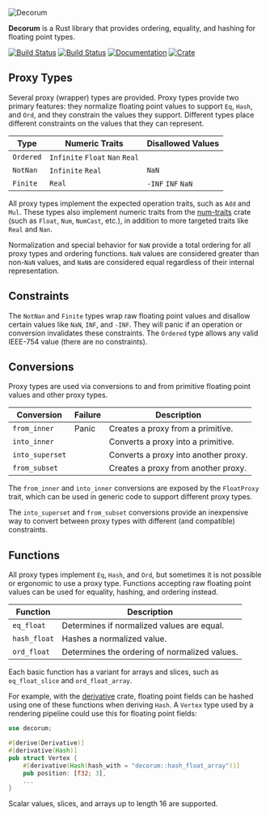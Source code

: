 ![Decorum](https://raw.githubusercontent.com/olson-sean-k/decorum/master/doc/decorum.png)

**Decorum** is a Rust library that provides ordering, equality, and hashing for
floating point types.

[![Build Status](https://travis-ci.org/olson-sean-k/decorum.svg?branch=master)](https://travis-ci.org/olson-sean-k/decorum)
[![Build Status](https://ci.appveyor.com/api/projects/status/3630cscs05c6ux86?svg=true)](https://ci.appveyor.com/project/olson-sean-k/decorum)
[![Documentation](https://docs.rs/decorum/badge.svg)](https://docs.rs/decorum)
[![Crate](https://img.shields.io/crates/v/decorum.svg)](https://crates.io/crates/decorum)

## Proxy Types

Several proxy (wrapper) types are provided. Proxy types provide two primary
features: they normalize floating point values to support `Eq`, `Hash`, and
`Ord`, and they constrain the values they support. Different types place
different constraints on the values that they can represent.

| Type      | Numeric Traits                  | Disallowed Values  |
|-----------|---------------------------------|--------------------|
| `Ordered` | `Infinite` `Float` `Nan` `Real` |                    |
| `NotNan`  | `Infinite` `Real`               | `NaN`              |
| `Finite`  | `Real`                          | `-INF` `INF` `NaN` |

All proxy types implement the expected operation traits, such as `Add` and
`Mul`. These types also implement numeric traits from the
[num-traits](https://crates.io/crate/num-traits) crate (such as `Float`, `Num`,
`NumCast`, etc.), in addition to more targeted traits like `Real` and `Nan`.

Normalization and special behavior for `NaN` provide a total ordering for all
proxy types and ordering functions. `NaN` values are considered greater than
non-`NaN` values, and `NaN`s are considered equal regardless of their internal
representation.

## Constraints

The `NotNan` and `Finite` types wrap raw floating point values and disallow
certain values like `NaN`, `INF`, and `-INF`. They will panic if an operation
or conversion invalidates these constraints. The `Ordered` type allows any
valid IEEE-754 value (there are no constraints).

## Conversions

Proxy types are used via conversions to and from primitive floating point
values and other proxy types.

| Conversion      | Failure | Description                          |
|-----------------|---------|--------------------------------------|
| `from_inner`    | Panic   | Creates a proxy from a primitive.    |
| `into_inner`    |         | Converts a proxy into a primitive.   |
| `into_superset` |         | Converts a proxy into another proxy. |
| `from_subset`   |         | Creates a proxy from another proxy.  |

The `from_inner` and `into_inner` conversions are exposed by the `FloatProxy`
trait, which can be used in generic code to support different proxy types.

The `into_superset` and `from_subset` conversions provide an inexpensive way to
convert between proxy types with different (and compatible) constraints.

## Functions

All proxy types implement `Eq`, `Hash`, and `Ord`, but sometimes it is not
possible or ergonomic to use a proxy type. Functions accepting raw floating
point values can be used for equality, hashing, and ordering instead.

| Function     | Description                                   |
|--------------|-----------------------------------------------|
| `eq_float`   | Determines if normalized values are equal.    |
| `hash_float` | Hashes a normalized value.                    |
| `ord_float`  | Determines the ordering of normalized values. |

Each basic function has a variant for arrays and slices, such as
`eq_float_slice` and `ord_float_array`.

For example, with the [derivative](https://crates.io/crates/derivative) crate,
floating point fields can be hashed using one of these functions when deriving
`Hash`. A `Vertex` type used by a rendering pipeline could use this for
floating point fields:

```rust
use decorum;

#[derive(Derivative)]
#[derivative(Hash)]
pub struct Vertex {
    #[derivative(Hash(hash_with = "decorum::hash_float_array"))]
    pub position: [f32; 3],
    ...
}
```

Scalar values, slices, and arrays up to length 16 are supported.
